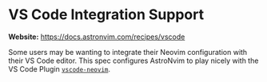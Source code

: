 # VS Code Integration Support

**Website:** <https://docs.astronvim.com/recipes/vscode>

Some users may be wanting to integrate their Neovim configuration with their VS Code editor. This spec configures AstroNvim to play nicely with the VS Code Plugin [`vscode-neovim`](https://github.com/vscode-neovim/vscode-neovim).
